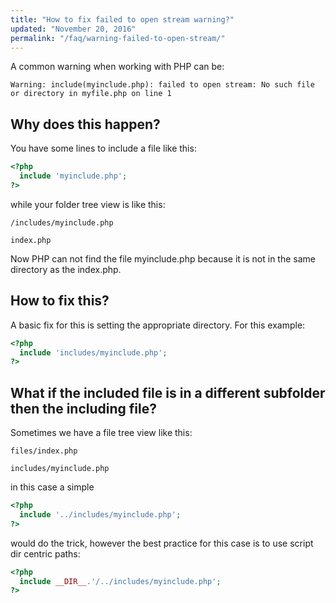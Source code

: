```yaml
---
title: "How to fix failed to open stream warning?"
updated: "November 20, 2016"
permalink: "/faq/warning-failed-to-open-stream/"
---
```


A common warning when working with PHP can be:

```
Warning: include(myinclude.php): failed to open stream: No such file or directory in myfile.php on line 1
```

## Why does this happen?

You have some lines to include a file like this:

```php
<?php
  include 'myinclude.php';
?>
```

while your folder tree view is like this:

```
/includes/myinclude.php

index.php
```

Now PHP can not find the file myinclude.php because it is not in the same directory as the index.php.

## How to fix this?

A basic fix for this is setting the appropriate directory. For this example:

```php
<?php
  include 'includes/myinclude.php';  
?>
```

## What if the included file is in a different subfolder then the including file?

Sometimes we have a file tree view like this:

```
files/index.php

includes/myinclude.php
```

in this case a simple 

```php
<?php
  include '../includes/myinclude.php';  
?>
```
would do the trick, however the best practice for this case is to use script dir centric paths:

```php
<?php
  include __DIR__.'/../includes/myinclude.php';  
?>
```
